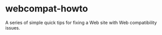 webcompat-howto
===============

A series of simple quick tips for fixing a Web site with Web compatibility issues.
